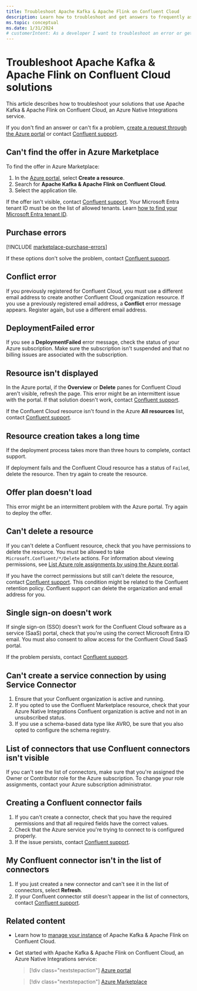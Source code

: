 ```yaml
---
title: Troubleshoot Apache Kafka & Apache Flink on Confluent Cloud
description: Learn how to troubleshoot and get answers to frequently asked questions for Apache Kafka & Apache Flink on Confluent Cloud in Azure Native Integrations.
ms.topic: conceptual
ms.date: 1/31/2024
# customerIntent: As a developer I want to troubleshoot an error or get an answer to questions I have about using Apache Kafka & Apache Flink on Confluent Cloud.
---
```


# Troubleshoot Apache Kafka & Apache Flink on Confluent Cloud solutions

This article describes how to troubleshoot your solutions that use Apache Kafka & Apache Flink on Confluent Cloud, an Azure Native Integrations service.

If you don't find an answer or can't fix a problem, [create a request through the Azure portal](get-support.md) or contact [Confluent support](https://support.confluent.io).

## Can't find the offer in Azure Marketplace

To find the offer in Azure Marketplace:

1. In the [Azure portal](https://portal.azure.com), select **Create a resource**.
1. Search for **Apache Kafka & Apache Flink on Confluent Cloud**.
1. Select the application tile.

If the offer isn't visible, contact [Confluent support](https://support.confluent.io). Your Microsoft Entra tenant ID must be on the list of allowed tenants. Learn [how to find your Microsoft Entra tenant ID](/azure/active-directory-b2c/tenant-management-read-tenant-name).

## Purchase errors

[!INCLUDE [marketplace-purchase-errors](../includes/marketplace-purchase-errors.md)]

If these options don't solve the problem, contact [Confluent support](https://support.confluent.io).

## Conflict error

If you previously registered for Confluent Cloud, you must use a different email address to create another Confluent Cloud organization resource. If you use a previously registered email address, a **Conflict** error message appears. Register again, but use a different email address.

## DeploymentFailed error

If you see a **DeploymentFailed** error message, check the status of your Azure subscription. Make sure the subscription isn't suspended and that no billing issues are associated with the subscription.

## Resource isn't displayed

In the Azure portal, if the **Overview** or **Delete** panes for Confluent Cloud aren't visible, refresh the page. This error might be an intermittent issue with the portal. If that solution doesn't work, contact [Confluent support](https://support.confluent.io).

If the Confluent Cloud resource isn't found in the Azure **All resources** list, contact [Confluent support](https://support.confluent.io).

## Resource creation takes a long time

If the deployment process takes more than three hours to complete, contact support.

If deployment fails and the Confluent Cloud resource has a status of `Failed`, delete the resource. Then try again to create the resource.

## Offer plan doesn't load

This error might be an intermittent problem with the Azure portal. Try again to deploy the offer.

## Can't delete a resource

If you can't delete a Confluent resource, check that you have permissions to delete the resource. You must be allowed to take `Microsoft.Confluent/*/Delete` actions. For information about viewing permissions, see [List Azure role assignments by using the Azure portal](/articles/role-based-access-control/role-assignments-list-portal).

If you have the correct permissions but still can't delete the resource, contact [Confluent support](https://support.confluent.io). This condition might be related to the Confluent retention policy. Confluent support can delete the organization and email address for you.

## Single sign-on doesn't work

If single sign-on (SSO) doesn't work for the Confluent Cloud software as a service (SaaS) portal, check that you're using the correct Microsoft Entra ID email. You must also consent to allow access for the Confluent Cloud SaaS portal.

If the problem persists, contact [Confluent support](https://support.confluent.io).

## Can't create a service connection by using Service Connector

1. Ensure that your Confluent organization is active and running.
1. If you opted to use the Confluent Marketplace resource, check that your Azure Native Integrations Confluent organization is active and not in an unsubscribed status.
1. If you use a schema-based data type like AVRO, be sure that you also opted to configure the schema registry.

## List of connectors that use Confluent connectors isn't visible

If you can't see the list of connectors, make sure that you're assigned the Owner or Contributor role for the Azure subscription. To change your role assignments, contact your Azure subscription administrator.

## Creating a Confluent connector fails

1. If you can't create a connector, check that you have the required permissions and that all required fields have the correct values.
1. Check that the Azure service you're trying to connect to is configured properly.  
1. If the issue persists, contact [Confluent support](https://support.confluent.io).

## My Confluent connector isn't in the list of connectors

1. If you just created a new connector and can't see it in the list of connectors, select **Refresh**.
1. If your Confluent connector still doesn't appear in the list of connectors, contact [Confluent support](https://support.confluent.io).

## Related content

- Learn how to [manage your instance](manage.md) of Apache Kafka & Apache Flink on Confluent Cloud.
- Get started with Apache Kafka & Apache Flink on Confluent Cloud, an Azure Native Integrations service:

    > [!div class="nextstepaction"]
    > [Azure portal](https://portal.azure.com/#view/HubsExtension/BrowseResource/resourceType/Microsoft.Confluent%2Forganizations)

    > [!div class="nextstepaction"]
    > [Azure Marketplace](https://azuremarketplace.microsoft.com/marketplace/apps/confluentinc.confluent-cloud-azure-prod?tab=Overview)
